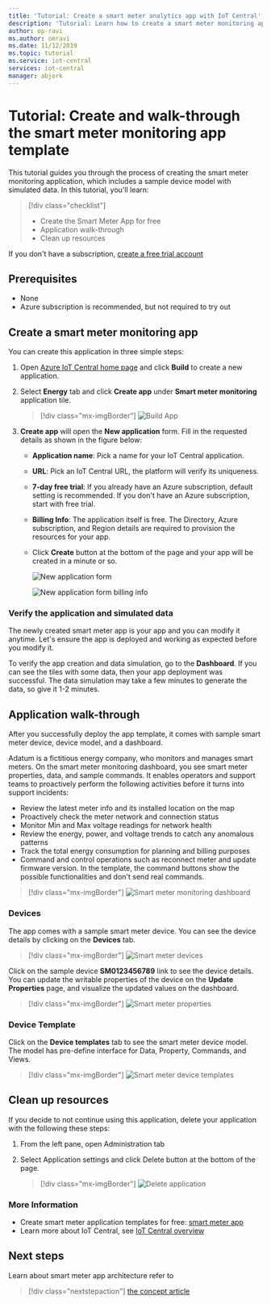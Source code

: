 ```yaml
---
title: 'Tutorial: Create a smart meter analytics app with IoT Central'
description: 'Tutorial: Learn how to create a smart meter monitoring application using Azure IoT Central application templates.'
author: op-ravi
ms.author: omravi
ms.date: 11/12/2019
ms.topic: tutorial
ms.service: iot-central
services: iot-central
manager: abjork
---
```


# Tutorial: Create and walk-through the smart meter monitoring app template 



This tutorial guides you through the process of creating the smart meter monitoring application, which includes a sample device model with simulated data. In this tutorial, you'll learn:

> [!div class="checklist"]
> * Create the Smart Meter App for free
> * Application walk-through
> * Clean up resources


If you don't have a subscription, [create a free trial account](https://azure.microsoft.com/free)

## Prerequisites
- None
- Azure subscription is recommended, but not required to try out

## Create a smart meter monitoring app 

You can create this application in three simple steps:

1. Open [Azure IoT Central home page](https://apps.azureiotcentral.com) and click **Build** to create a new application. 

2. Select **Energy** tab and click **Create app** under **Smart meter monitoring** application tile.

    > [!div class="mx-imgBorder"]
    > ![Build App](media/tutorial-iot-central-smart-meter/smart-meter-build.png)
    

3. **Create app** will open the **New application** form. Fill in the requested details as shown in the figure below:
    * **Application name**: Pick a name for your IoT Central application. 
    * **URL**: Pick an IoT Central URL, the platform will verify its uniqueness.
    * **7-day free trial**: If you already have an Azure subscription, default setting is recommended. If you don't have an Azure subscription, start with free trial.
    * **Billing Info**: The application itself is free. The Directory, Azure subscription, and Region details are required to provision the resources for your app.
    * Click **Create** button at the bottom of the page and your app will be created in a minute or so.

        ![New application form](media/tutorial-iot-central-smart-meter/smart-meter-create-new-app.png)

        ![New application form billing info](media/tutorial-iot-central-smart-meter/smart-meter-create-new-app-billinginfo.png)


### Verify the application and simulated data

The newly created smart meter app is your app and you can modify it anytime. Let's ensure the app is deployed and working as expected before you modify it.

To verify the app creation and data simulation, go to the **Dashboard**. If you can see the tiles with some data, then your app deployment was successful. The data simulation may take a few minutes to generate the data, so give it 1-2 minutes. 

## Application walk-through
After you successfully deploy the app template, it comes with sample smart meter device, device model, and a dashboard. 

Adatum is a fictitious energy company, who monitors and manages smart meters. On the smart meter monitoring dashboard, you see smart meter properties, data, and sample commands. It enables operators and support teams to proactively perform the following activities before it turns into support incidents: 
* Review the latest meter info and its installed location on the map
* Proactively check the meter network and connection status 
* Monitor Min and Max voltage readings for network health 
* Review the energy, power, and voltage trends to catch any anomalous patterns 
* Track the total energy consumption for planning and billing purposes
* Command and control operations such as reconnect meter and update firmware version. In the template, the command buttons show the possible functionalities and don't send real commands. 

> [!div class="mx-imgBorder"]
> ![Smart meter monitoring dashboard](media/tutorial-iot-central-smart-meter/smart-meter-dashboard.png)

### Devices
The app comes with a sample smart meter device. You can see the device details by clicking on the **Devices** tab.

> [!div class="mx-imgBorder"]
> ![Smart meter devices](media/tutorial-iot-central-smart-meter/smart-meter-devices.png)

Click on the sample device **SM0123456789** link to see the device details. You can update the writable properties of the device on the **Update Properties** page, and visualize the updated values on the dashboard.

> [!div class="mx-imgBorder"]
> ![Smart meter properties](media/tutorial-iot-central-smart-meter/smart-meter-device-properties.png)

### Device Template
Click on the **Device templates** tab to see the smart meter device model. The model has pre-define interface for Data, Property, Commands, and Views.

> [!div class="mx-imgBorder"]
> ![Smart meter device templates](media/tutorial-iot-central-smart-meter/smart-meter-device-template.png)


## Clean up resources
If you decide to not continue using this application, delete your application with the following these steps:

1. From the left pane, open Administration tab
2. Select Application settings and click Delete button at the bottom of the page. 

    > [!div class="mx-imgBorder"]
    > ![Delete application](media/tutorial-iot-central-smart-meter/smart-meter-delete-app.png)

### More Information

* Create smart meter application templates for free: 
[smart meter app](https://apps.azureiotcentral.com/build/new/smart-meter-monitoring)
* Learn more about IoT Central, see 
[IoT Central overview](https://docs.microsoft.com/azure/iot-central/)

## Next steps

Learn about smart meter app architecture refer to 
> [!div class="nextstepaction"]
> [the concept article](https://docs.microsoft.com/azure/iot-central/energy/concept-iot-central-smart-meter-app)
